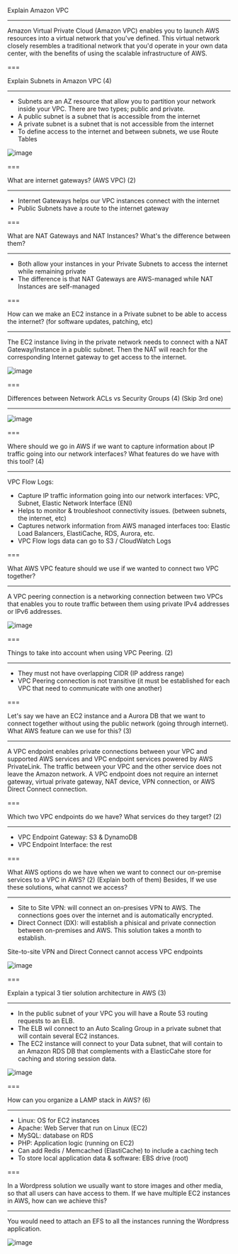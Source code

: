 Explain Amazon VPC

---

Amazon Virtual Private Cloud (Amazon VPC) enables you to launch AWS resources into a virtual network that you've defined. This virtual network closely resembles a traditional network that you'd operate in your own data center, with the benefits of using the scalable infrastructure of AWS.

===

Explain Subnets in Amazon VPC (4)

---

-  Subnets are an AZ resource that allow you to partition your network inside your VPC. There are two types; public and private.
-  A public subnet is a subnet that is accessible from the internet
-  A private subnet is a subnet that is not accessible from the internet
-  To define access to the internet and between subnets, we use Route Tables

![image](https://user-images.githubusercontent.com/1868409/113077314-4a79e300-91a7-11eb-836f-0bf6c6a8b1e2.png)

===

What are internet gateways? (AWS VPC) (2)

---

-  Internet Gateways helps our VPC instances connect with the internet
-  Public Subnets have a route to the internet gateway

===

What are NAT Gateways and NAT Instances? What's the difference between them?

---

-  Both allow your instances in your Private Subnets to access the internet while remaining private
-  The difference is that NAT Gateways are AWS-managed while NAT Instances are self-managed

===

How can we make an EC2 instance in a Private subnet to be able to access the internet? (for software updates, patching, etc)

---

The EC2 instance living in the private network needs to connect with a NAT Gateway/Instance in a public subnet. Then the NAT will reach for the corresponding Internet gateway to get access to the internet.

![image](https://user-images.githubusercontent.com/1868409/113078465-89109d00-91a9-11eb-8358-58892376c0ea.png)

===

Differences between Network ACLs vs Security Groups (4) (Skip 3rd one)

---

![image](https://user-images.githubusercontent.com/1868409/113429732-651ea880-93af-11eb-8784-d66fc18064bf.png)

===

Where should we go in AWS if we want to capture information about IP traffic going into our network interfaces? What features do we have with this tool? (4)

---

VPC Flow Logs:

-  Capture IP traffic information going into our network interfaces: VPC, Subnet, Elastic Network Interface (ENI)
-  Helps to monitor & troubleshoot connectivity issues. (between subnets, the internet, etc)
-  Captures network information from AWS managed interfaces too: Elastic
   Load Balancers, ElastiCache, RDS, Aurora, etc.
-  VPC Flow logs data can go to S3 / CloudWatch Logs

===

What AWS VPC feature should we use if we wanted to connect two VPC together?

---

A VPC peering connection is a networking connection between two VPCs that enables you to route traffic between them using private IPv4 addresses or IPv6 addresses.

![image](https://user-images.githubusercontent.com/1868409/113434463-66ec6a00-93b7-11eb-83af-a76aff979d7c.png)

===

Things to take into account when using VPC Peering. (2)

---

-  They must not have overlapping CIDR (IP address range)
-  VPC Peering connection is not
   transitive (it must be established for each VPC that need to communicate with one another)

===

Let's say we have an EC2 instance and a Aurora DB that we want to connect together without using the public network (going through internet). What AWS feature can we use for this? (3)

---

A VPC endpoint enables private connections between your VPC and supported AWS services and VPC endpoint services powered by AWS PrivateLink. The traffic between your VPC and the other service does not leave the Amazon network. A VPC endpoint does not require an internet gateway, virtual private gateway, NAT device, VPN connection, or AWS Direct Connect connection.

===

Which two VPC endpoints do we have? What services do they target? (2)

---

-  VPC Endpoint Gateway: S3 & DynamoDB
-  VPC Endpoint Interface: the rest

===

What AWS options do we have when we want to connect our on-premise services to a VPC in AWS? (2) (Explain both of them)
Besides, If we use these solutions, what cannot we access?

---

-  Site to Site VPN: will connect an on-presises VPN to AWS. The connections goes over the internet and is automatically encrypted.
-  Direct Connect (DX): will establish a phisical and private connection between on-premises and AWS. This solution takes a month to establish.

Site-to-site VPN and Direct Connect cannot access VPC endpoints

![image](https://user-images.githubusercontent.com/1868409/113453836-420aed80-93dd-11eb-92e6-6245b9ede582.png)

===

Explain a typical 3 tier solution architecture in AWS (3)

---

-  In the public subnet of your VPC you will have a Route 53 routing requests to an ELB.
-  The ELB wil connect to an Auto Scaling Group in a private subnet that will contain several EC2 instances.
-  The EC2 instance will connect to your Data subnet, that will contain to an Amazon RDS DB that complements with a ElasticCahe store for caching and storing session data.

![image](https://user-images.githubusercontent.com/1868409/113454727-40dac000-93df-11eb-890f-4ed0cde37018.png)

===

How can you organize a LAMP stack in AWS? (6)

---

-  Linux: OS for EC2 instances
-  Apache: Web Server that run on Linux (EC2)
-  MySQL: database on RDS
-  PHP: Application logic (running on EC2)
-  Can add Redis / Memcached (ElastiCache) to include a caching tech
-  To store local application data & software: EBS drive (root)

===

In a Wordpress solution we usually want to store images and other media, so that all users can have access to them. If we have multiple EC2 instances in AWS, how can we achieve this?

---

You would need to attach an EFS to all the instances running the Wordpress application.

![image](https://user-images.githubusercontent.com/1868409/113455279-99f72380-93e0-11eb-95fa-66e14251de21.png)
